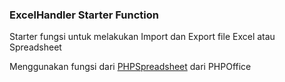 <h3>ExcelHandler Starter Function</h3>
<p>Starter fungsi untuk melakukan Import dan Export file Excel atau Spreadsheet</p>
<p>Menggunakan fungsi dari <a href="https://github.com/PHPOffice/PhpSpreadsheet">PHPSpreadsheet</a> dari PHPOffice</p>
